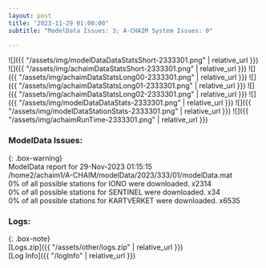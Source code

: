 ```yaml
---
layout: post
title: "2023-11-29 01:00:00"
subtitle: "ModelData Issues: 3; A-CHAIM System Issues: 0"

---
```


![]({{ "/assets/img/modelDataDataStatsShort-2333301.png" | relative_url }})
![]({{ "/assets/img/achaimDataStatsShort-2333301.png" | relative_url }})
![]({{ "/assets/img/achaimDataStatsLong00-2333301.png" | relative_url }})
![]({{ "/assets/img/achaimDataStatsLong01-2333301.png" | relative_url }})
![]({{ "/assets/img/achaimDataStatsLong02-2333301.png" | relative_url }})
![]({{ "/assets/img/modelDataDataStats-2333301.png" | relative_url }})
![]({{ "/assets/img/modelDataStationStats-2333301.png" | relative_url }})
![]({{ "/assets/img/achaimRunTime-2333301.png" | relative_url }})


### ModelData Issues:  
  
{: .box-warning}  
 ModelData report for 29-Nov-2023 01:15:15   
 /home2/achaim1/A-CHAIM/modelData/2023/333/01/modelData.mat   
 0% of all possible stations for IONO were downloaded. x2314   
 0% of all possible stations for SENTINEL were downloaded. x34   
 0% of all possible stations for KARTVERKET were downloaded. x6535   
  


### Logs:  
  
{: .box-note}  
[Logs.zip]({{ "/assets/other/logs.zip" | relative_url }})  
[Log Info]({{ "/logInfo" | relative_url }})  
